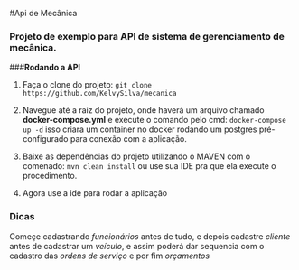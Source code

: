 #Api de Mecânica

### Projeto de exemplo para API de sistema de gerenciamento de mecânica.

###**Rodando a API**

1. Faça o clone do projeto:
`git clone https://github.com/KelvySilva/mecanica`

2. Navegue até a raiz do projeto, onde haverá um arquivo chamado **docker-compose.yml** e execute o comando pelo cmd:
`docker-compose up -d` 
isso criara um container no docker rodando um postgres pré-configurado para conexão com a aplicação.

3. Baixe as dependências do projeto utilizando o MAVEN com o comenado:
`mvn clean install` ou use sua IDE pra que ela execute o procedimento.

4. Agora use a ide para rodar a aplicação

### Dicas
Começe cadastrando *funcionários* antes de tudo, e depois cadastre *cliente* antes de cadastrar um *veículo*, e assim
poderá dar sequencia com o cadastro das *ordens de serviço* e por fim *orçamentos*   


